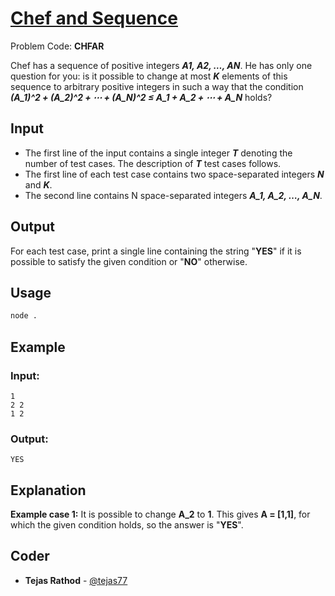 
# [Chef and Sequence](https://www.codechef.com/problems/CHFAR)
Problem Code: **CHFAR**

Chef has a sequence of positive integers **_A1, A2, …, AN_**. He has only one question for you: is it possible to change at most **_K_** elements of this sequence to arbitrary positive integers in such a way that the condition **_(A\_1)^2 + (A\_2)^2 + ⋯ + (A\_N)^2 ≤ A\_1 + A\_2 + ⋯ + A_N_** holds?

## Input

- The first line of the input contains a single integer **_T_** denoting the number of test cases. The description of **_T_** test cases follows.
- The first line of each test case contains two space-separated integers **_N_** and **_K_**.
- The second line contains N space-separated integers **_A\_1, A\_2, …, A\_N_**.

## Output

For each test case, print a single line containing the string "**YES**" if it is possible to satisfy the given condition or "**NO**" otherwise.

## Usage
```sh
node .
```
## Example
### Input:
```
1
2 2
1 2
```
### Output:
```
YES
```
## Explanation

**Example case 1:** It is possible to change **A_2** to **1**. This gives **A = [1,1]**, for which the given condition holds, so the answer is "**YES**".

## Coder

* **Tejas Rathod** - [@tejas77](https://github.com/tejas77)
